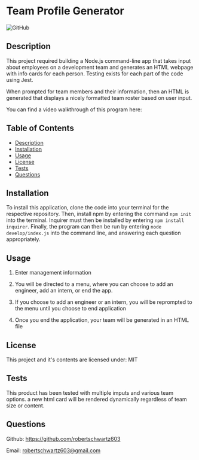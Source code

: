 # Team Profile Generator

![GitHub](https://img.shields.io/github/license/robertschwartz603/Team-Profile-Generator)

## Description
This project required building a Node.js command-line app that takes input about employees on a development team and generates an HTML webpage with info cards for each person. Testing exists for each part of the code using Jest.

When prompted for team members and their information, then an HTML is generated that displays a nicely formatted team roster based on user input.

You can find a video walkthrough of this program here: 

## Table of Contents
- [Description](#description)
- [Installation](#installation)
- [Usage](#usage)
- [License](#license)
- [Tests](#tests)
- [Questions](#questions)

## Installation

To install this application, clone the code into your terminal for the respective repository. Then, install npm by entering the command ```npm init```  into the terminal. Inquirer must then be installed by entering ```npm install inquirer```. Finally, the program can then be run by entering ```node develop/index.js``` into the command line, and answering each question appropriately.
 
## Usage
1. Enter management information

2. You will be directed to a menu, where you can choose to add an engineer, add an intern, or end the app.

3. If you choose to add an engineer or an intern, you will be reprompted to the menu until you choose to end application

4. Once you end the application, your team will be generated in an HTML file

## License
This project and it's contents are licensed under: MIT

## Tests
This product has been tested with multiple imputs and various team options. a new html card will be rendered dynamically regardless of team size or content.

## Questions

Github: https://github.com/robertschwartz603

Email: robertschwartz603@gmail.com